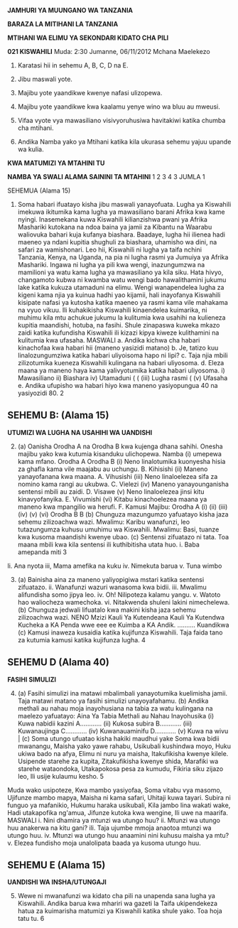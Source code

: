 **JAMHURI YA MUUNGANO WA TANZANIA**

**BARAZA LA MITIHANI LA TANZANIA**

**MTIHANI WA ELIMU YA SEKONDARI KIDATO CHA PILI**

**021 KISWAHILI**
Muda: 2:30 Jumanne, 06/11/2012 Mchana
Maelekezo

1. Karatasi hii in sehemu A, B, C, D na E.

2. Jibu maswali yote.

3. Majibu yote yaandikwe kwenye nafasi ulizopewa.

4. Majibu yote yaandikwe kwa kaalamu yenye wino wa bluu au mweusi.

5. Vifaa vyote vya mawasiliano visivyoruhusiwa havitakiwi katika chumba cha mtihani.

6. Andika Namba yako ya Mtihani katika kila ukurasa sehemu yajuu upande wa kulia.

**KWA MATUMIZI YA MTAHINI TU**

**NAMBA YA SWALI ALAMA SAININI TA MTAHINI**
1
2
3
4
3
JUMLA
1

SEHEMUA (Alama 15)

1. Soma habari ifuatayo kisha jibu maswali yanayofuata.
Lugha ya Kiswahili imekuwa ikitumika kama lugha ya mawasiliano barani Afrika kwa kame nyingi.
Inasemekana kuwa Kiswahili kilianzishwa pwani ya Afrika Mashariki kutokana na ndoa baina ya jamii za
Kibantu na Waarabu waliovuka bahari kuja kufanya biashara. Baadaye, lugha hii ilienea hadi maeneo ya ndani kupitia shughuli za biashara, uhamisho wa dini, na safari za wamishonari.
Leo hii, Kiswahili ni lugha ya taifa nchini Tanzania, Kenya, na Uganda, na pia ni lugha rasmi ya Jumuiya ya Afrika Mashariki. Ingawa ni lugha ya pili kwa wengi, inazungumzwa na mamilioni ya watu kama lugha ya mawasiliano ya kila siku. Hata hivyo, changamoto kubwa ni kwamba watu wengi bado hawalithamini jukumu lake katika kukuza utamaduni na elimu. Wengi wanapendelea lugha za kigeni kama njia ya kuinua hadhi yao kijamii, hali inayofanya Kiswahili kisipate nafasi ya kutosha katika maeneo ya rasmi kama vile mahakama na vyuo vikuu.
Ili kuhakikisha Kiswahili kinaendelea kuimarika, ni muhimu kila mtu achukue jukumu la kulitumia kwa usahihi na kulieneza kupitia maandishi, hotuba, na fasihi. Shule zinapaswa kuweka mkazo zaidi katika kufundisha Kiswahili ili kizazi kipya kiweze kulithamini na kulitumia kwa ufasaha.
MASWALI
a. Andika kichwa cha habari kinachofaa kwa habari hii (maneno yasizidi matano)
b. Je, tatizo kuu linalozungumziwa katika habari uliyoisoma hapo ni lipi?
c. Taja njia mbili zilizotumika kueneza Kiswahili kulingana na habari uliyosoma.
d. Eleza maana ya maneno haya kama yalivyotumika katika habari uliyosoma.
i) Mawasiliano ii) Biashara iv) Utamaduni
(
(
(iii) Lugha rasmi
(
(v) Ufasaha e. Andika ufupisho wa habari hiyo kwa maneno yasiyopungua 40 na yasiyozidi 80. 
2

## SEHEMU B: (Alama 15)

**UTUMIZI WA LUGHA NA USAHIHI WA UANDISHI**

2. (a) Oanisha Orodha A na Orodha B kwa kujenga dhana sahihi. Onesha majibu yako kwa kutumia kisanduku ulichopewa. Namba (i) umepewa kama mfano.
Orodha A Orodha B
(i) Neno linalotumika kuonyesha hisia za ghafla kama vile maajabu au uchungu. B. Kihisishi
(ii) Maneno yanayofanana kwa maana. A. Vihusishi
(iii) Neno linaloelezea sifa za nomino kama rangi au ukubwa. C. Vielezi
(iv) Maneno yanayounganisha sentensi mbili au zaidi. D. Visawe
(v) Neno linaloelezea jinsi kitu kinavyofanyika. E. Vivumishi
(vi) Kitabu kinachoelezea maana ya maneno kwa mpangilio wa herufi. F. Kamusi
Majibu:
Orodha A (i) (ii) (iii) (iv) (v) (vi)
Orodha B B
(b) Chunguza mazungumzo yafuatayo kisha jaza sehemu zilizoachwa wazi.
Mwalimu: Karibu wanafunzi, leo tutazungumza kuhusu umuhimu wa Kiswahili.
Mwalimu: Basi, tuanze kwa kusoma maandishi kwenye ubao.
(c) Sentensi zifuatazo ni tata. Toa maana mbili kwa kila sentensi ili kuthibitisha utata huo.
i. Baba amepanda miti
3

li. Ana nyota iii, Mama amefika na kuku iv. Nimekuta barua v. Tuna wimbo

3. (a) Bainisha aina za maneno yaliyopigiwa mstari katika sentensi zifuatazo.
ii. Wanafunzi wazuri wanasoma kwa bidii.
iii. Mwalimu alifundisha somo jipya leo.
iv. Oh! Nilipoteza kalamu yangu.
v. Watoto hao waliocheza wamechoka.
vi. Nitakwenda shuleni lakini nimechelewa.
(b) Chunguza jedwali lifuatalo kwa makini kisha jaza sehemu zilizoachwa wazi.
NENO Mzizi Kauli Ya Kutendeana Kauli Ya Kutendwa
Kucheka a KA
Penda wwe eee ee
Kuimba a KA
Andik. .......... Kuandikwa
(c) Kamusi inaweza kusaidia katika kujifunza Kiswahili. Taja faida tano za kutumia kamusi katika kujifunza lugha.
4

## SEHEMU D (Alama 40)

**FASIHI SIMULIZI**

4. (a) Fasihi simulizi ina matawi mbalimbali yanayotumika kuelimisha jamii. Taja matawi matano ya fasihi simulizi unayoyafahamu.
(b) Andika methali au nahau moja inayohusiana na tabia za watu kulingana na maelezo yafuatayo:
Aina Ya Tabia Methali au Nahau Inayohusika
(i) Kuwa nabidii kazini A............
(ii) Kukosa subira B............
(iii) Kuwanaujinga C............
(iv) Kuwanauaminifu D............
(v) Kuwa na wivu |
(c) Soma utungo ufuatao kisha hakiki maudhui yake
Soma kwa bidii mwanangu,
Maisha yako yawe rahabu,
Usikubali kushindwa moyo,
Huku ukiwa bado na afya,
Elimu ni nuru ya maisha,
Itakufikisha kwenye kilele.
Usipende starehe za kupita,
Zitakufikisha kwenye shida,
Marafiki wa starehe wataondoka,
Utakapokosa pesa za kumudu,
Fikiria siku zijazo leo,
Ili usije kulaumu kesho.
5

Muda wako usipoteze,
Kwa mambo yasiyofaa,
Soma vitabu vya masomo,
Ujifunze mambo mapya,
Maisha ni kama safari,
Uhitaji kuwa tayari.
Subira ni funguo ya mafanikio,
Hukumu haraka usikubali,
Kila jambo lina wakati wake,
Hadi utakapofika ng'amua,
Jifunze kutoka kwa wengine,
Ili uwe na maarifa.
MASWALI
i. Nini dhamira ya mtunzi wa utungo huu?
ii. Mtunzi wa utungo huu anakerwa na kitu gani?
ili. Taja ujumbe mmoja anaotoa mtunzi wa utungo huu.
iv. Mtunzi wa utungo huu anaamini nini kuhusu maisha ya mtu?
v. Elezea fundisho moja unalolipata baada ya kusoma utungo huu.

## SEHEMU E (Alama 15)

**UANDISHI WA INSHA/UTUNGAJI**

5. Wewe ni mwanafunzi wa kidato cha pili na unapenda sana lugha ya Kiswahili. Andika barua kwa mhariri wa gazeti la Taifa ukipendekeza hatua za kuimarisha matumizi ya Kiswahili katika shule yako.
Toa hoja tatu tu.
6